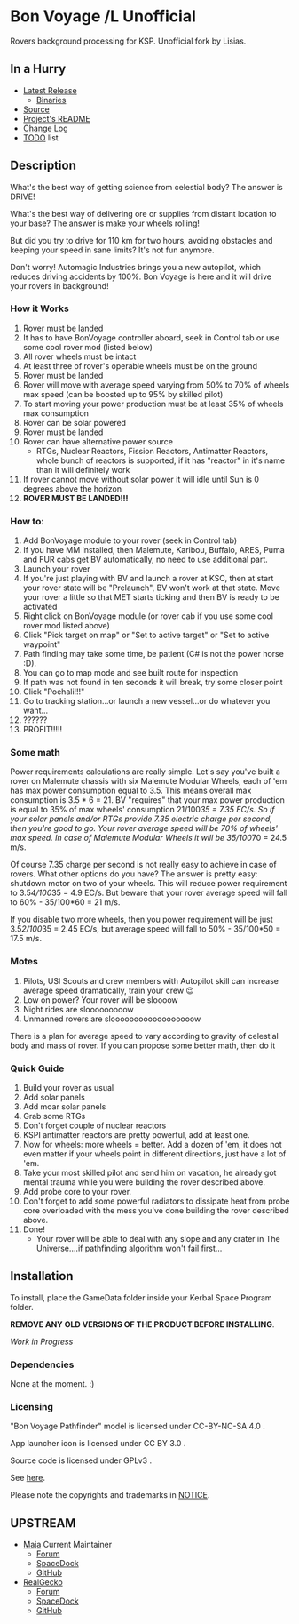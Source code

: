 # Bon Voyage /L Unofficial

Rovers background processing for KSP. Unofficial fork by Lisias.


## In a Hurry

* [Latest Release](https://github.com/net-lisias-kspu/BonVoyage/releases)
	+ [Binaries](https://github.com/net-lisias-kspu/BonVoyage/tree/Archive)
* [Source](https://github.com/net-lisias-kspu/BonVoyage)
* [Project's README](https://github.com/net-lisias-kspu/BonVoyage/blob/master/README.md)
* [Change Log](./CHANGE_LOG.md)
* [TODO](./TODO.md) list


## Description

What's the best way of getting science from celestial body? The answer is DRIVE!

What's the best way of delivering ore or supplies from distant location to your base? The answer is make your wheels rolling!

But did you try to drive for 110 km for two hours, avoiding obstacles and keeping your speed in sane limits? It's not fun anymore.

Don't worry! Automagic Industries brings you a new autopilot, which reduces driving accidents by 100%. Bon Voyage is here and it will drive your rovers in background!

### How it Works

1. Rover must be landed
2. It has to have BonVoyage controller aboard, seek in Control tab or use some cool rover mod (listed below)
3. All rover wheels must be intact
4. At least three of rover's operable wheels must be on the ground
5. Rover must be landed
6. Rover will move with average speed varying from 50% to 70% of wheels max speed (can be boosted up to 95% by skilled pilot)
7. To start moving your power production must be at least 35% of wheels max consumption
8. Rover can be solar powered
9. Rover must be landed
10. Rover can have alternative power source
	* RTGs, Nuclear Reactors, Fission Reactors, Antimatter Reactors, whole bunch of reactors is supported, if it has "reactor" in it's name than it will definitely work
11. If rover cannot move without solar power it will idle until Sun is 0 degrees above the horizon
12. **ROVER MUST BE LANDED!!!**

### How to:

1. Add BonVoyage module to your rover (seek in Control tab)
2. If you have MM installed, then Malemute, Karibou, Buffalo, ARES, Puma and FUR cabs get BV automatically, no need to use additional part. 
3. Launch your rover
4. If you're just playing with BV and launch a rover at KSC, then at start your rover state will be "Prelaunch", BV won't work at that state. Move your rover a little so that MET starts ticking and then BV is ready to be activated
5. Right click on BonVoyage module (or rover cab if you use some cool rover mod listed above)
6. Click "Pick target on map" or "Set to active target" or "Set to active waypoint"
7. Path finding may take some time, be patient (C# is not the power horse :D).
8. You can go to map mode and see built route for inspection
9. If path was not found in ten seconds it will break, try some closer point
10. Click "Poehali!!!"
11. Go to tracking station...or launch a new vessel...or do whatever you want...
12. ??????
13. PROFIT!!!!!

### Some math

Power requirements calculations are really simple. Let's say you've built a rover on Malemute chassis with six Malemute Modular Wheels, each of 'em has max power consumption equal to 3.5. This means overall max consumption is 3.5 * 6 = 21. BV "requires" that your max power production is equal to 35% of max wheels' consumption 21/100*35 = 7.35 EC/s. So if your solar panels and/or RTGs provide 7.35 electric charge per second, then you're good to go. Your rover average speed will be 70% of wheels' max speed. In case of Malemute Modular Wheels it will be 35/100*70 = 24.5 m/s.

Of course 7.35 charge per second is not really easy to achieve in case of rovers. What other options do you have? The answer is pretty easy: shutdown motor on two of your wheels. This will reduce power requirement to 3.5*4/100*35 = 4.9 EC/s. But beware that your rover average speed will fall to 60% - 35/100*60 = 21 m/s.

If you disable two more wheels, then you power requirement will be just 3.5*2/100*35 = 2.45 EC/s, but average speed will fall to 50% - 35/100*50 = 17.5 m/s.

### Motes

1. Pilots, USI Scouts and crew members with Autopilot skill can increase average speed dramatically, train your crew :wink:
2. Low on power? Your rover will be sloooow
3. Night rides are slooooooooow
4. Unmanned rovers are sloooooooooooooooooow

There is a plan for average speed to vary acco﻿rding to gravity of celestial body and mass of rover. If you can propose some better math, then d﻿o it﻿

### Quick Guide

1. Build your rover as usual
2. Add solar panels
3. Add moar solar panels
4. Grab some RTGs
5. Don't forget couple of nuclear reactors
6. KSPI antimatter reactors are pretty powerful, add at least one.
7. Now for wheels: more wheels = better. Add a dozen of 'em, it does not even matter if your wheels point in different directions, just have a lot of 'em.
8. Take your most skilled pilot and send him on vacation, he already got mental trauma while you were building the rover described above.
9. Add probe core to your rover.
10. Don't forget to add some powerful radiators to dissipate heat from probe core overloaded with the mess you've done building the rover described above.
11. Done!
	* Your rover will be able to deal with any slope and any crater in The Universe....if pathfinding algorithm won't fail first...

 
## Installation

To install, place the GameData folder inside your Kerbal Space Program folder.

**REMOVE ANY OLD VERSIONS OF THE PRODUCT BEFORE INSTALLING**.

*Work in Progress*

### Dependencies

None at the moment. :)
<!--
* Hard Dependencies
	+ [KSP API Extensions/L](https://github.com/net-lisias-ksp/KSPAPIExtensions) 2.1 or later
-->

### Licensing

"Bon Voyage Pathfinder" model is licensed under CC-BY-NC-SA 4.0 .

App launcher icon is licensed under CC BY 3.0 .

Source code is licensed under GPLv3﻿﻿ .

See [here](./LICENSE).

Please note the copyrights and trademarks in [NOTICE](./NOTICE).


## UPSTREAM

* [Maja](https://forum.kerbalspaceprogram.com/index.php?/profile/168379-maja/) Current Maintainer
	+ [Forum](https://forum.kerbalspaceprogram.com/index.php?/topic/172447-ksp-15x-bon-voyage-make-your-wheels-rolling-01411-2018-11-10/)
	+ [SpaceDock](https://spacedock.info/mod/950/BonVoyage)
	+ [GitHub](https://github.com/jarosm/KSP-BonVoyage)
* [RealGecko](https://forum.kerbalspaceprogram.com/index.php?/profile/162682-realgecko/)
	+ [Forum](https://forum.kerbalspaceprogram.com/index.php?/topic/147876-ksp-131-bon-voyage-01321-make-your-wheels-rolling-2017-10-15/)
	+ [SpaceDock](https://spacedock.info/mod/950/BonVoyage)
	+ [GitHub](https://github.com/Real-Gecko/KSP-BonVoyage)  
